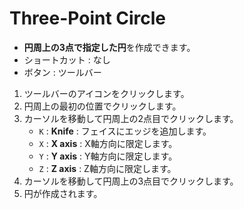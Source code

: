 # Three-Point Circle

- **円周上の3点で指定した円**を作成できます。
- ショートカット : なし
- ボタン : ツールバー

1. ツールバーのアイコンをクリックします。
2. 円周上の最初の位置でクリックします。
3. カーソルを移動して円周上の2点目でクリックします。
   - `K` : **Knife** : フェイスにエッジを追加します。
   - `X` : **X axis** : X軸方向に限定します。
   - `Y` : **Y axis** : Y軸方向に限定します。
   - `Z` : **Z axis** : Z軸方向に限定します。
4. カーソルを移動して円周上の3点目でクリックします。
5. 円が作成されます。
